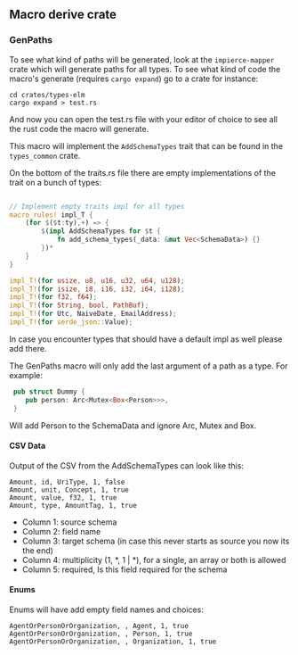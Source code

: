 ## Macro derive crate

### GenPaths

To see what kind of paths will be generated, look at the `impierce-mapper` crate which will generate paths for all types.
To see what kind of code the macro's generate (requires `cargo expand`) go to a crate for instance:
```shell
cd crates/types-elm
cargo expand > test.rs
```

And now you can open the test.rs file with your editor of choice to see all the rust code the macro will generate.

This macro will implement the `AddSchemaTypes` trait that can be found in the `types_common` crate.

On the bottom of the traits.rs file there are empty implementations of the trait on a bunch of types:

```rust

// Implement empty traits impl for all types
macro_rules! impl_T {
    (for $($t:ty),+) => {
        $(impl AddSchemaTypes for $t {
            fn add_schema_types(_data: &mut Vec<SchemaData>) {}
        })*
    }
}

impl_T!(for usize, u8, u16, u32, u64, u128);
impl_T!(for isize, i8, i16, i32, i64, i128);
impl_T!(for f32, f64);
impl_T!(for String, bool, PathBuf);
impl_T!(for Utc, NaiveDate, EmailAddress);
impl_T!(for serde_json::Value);
```

In case you encounter types that should have a default impl as well please add there.

The GenPaths macro will only add the last argument of a path as a type. 
For example: 

```rust
 pub struct Dummy {
    pub person: Arc<Mutex<Box<Person>>>,
 }
```

Will add Person to the SchemaData and ignore Arc, Mutex and Box.


#### CSV Data

Output of the CSV from the AddSchemaTypes can look like this:

```csv
Amount, id, UriType, 1, false
Amount, unit, Concept, 1, true
Amount, value, f32, 1, true
Amount, type, AmountTag, 1, true
```

- Column 1: source schema
- Column 2: field name
- Column 3: target schema (in case this never starts as source you now its the end)
- Column 4: multiplicity (1, *, 1 | *), for a single, an array or both is allowed
- Column 5: required, Is this field required for the schema 

#### Enums

Enums will have add empty field names and choices: 

```csv
AgentOrPersonOrOrganization, , Agent, 1, true  
AgentOrPersonOrOrganization, , Person, 1, true  
AgentOrPersonOrOrganization, , Organization, 1, true  
```
